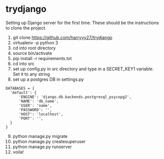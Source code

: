 # trydjango
Setting up Django server for the first time. These should be the instructions to clone the project.

1. git clone https://github.com/harryyy27/trydjango
2. virtualenv -p python 3
3. cd into root directory
4. source bin/activate
5. pip install -r requirements.txt
6. cd into src
7. set up config.py in src directory and type in a SECRET_KEY1 variable. Set it to any string
8. set up a postgres DB in settings.py
  ```
  DATABASES = {
    'default': {
        'ENGINE': 'django.db.backends.postgresql_psycopg2',
        'NAME': 'db_name',
        'USER': 'name',
        'PASSWORD': '',
        'HOST': 'localhost',
        'PORT': '',
    }
}
```
9. python manage.py migrate
10. python manage.py createsuperuser
11. python manage.py runserver
12. voila!
